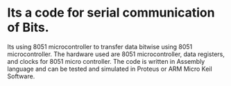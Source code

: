 # Its a code for serial communication of Bits.
Its using 8051 microcontroller to transfer data bitwise using 8051 microcontroller.
The hardware used are 8051 microcontroller, data registers, and clocks for 8051 micro controller.
The code is written in Assembly language and can be tested and simulated in Proteus or ARM Micro Keil Software.

